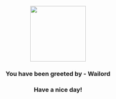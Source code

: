 <p align="center">
            <img src="https://raw.githubusercontent.com/PokeAPI/sprites/master/sprites/pokemon/321.png" width="150" height="150">
          </p>
          <h3 align="center">You have been greeted by - <b>Wailord</b></h3>
          <h3 align="center">Have a nice day!</h3>
        